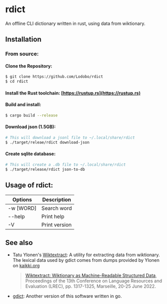 # rdict
An offline CLI dictionary written in rust, using data from wiktionary.

## Installation

### From source:

#### Clone the Repository:
```bash
$ git clone https://github.com/Lodobo/rdict
$ cd rdict
```

####  Install the Rust toolchain: [https://rustup.rs](https://rustup.rs)

#### Build and install:
```bash
$ cargo build --release
```

#### Download json (1.5GB):
```bash
# This will download a jsonl file to ~/.local/share/rdict
$ ./target/releae/rdict download-json
```

#### Create sqlite database:
```bash
# This will create a .db file to ~/.local/share/rdict
$ ./target/release/rdict json-to-db
```

## Usage of rdict:
|Options|Description|
|----|----|
|-w [WORD]|Search word|
|--help|Print help|
|-V|Print version|

## See also
- Tatu Ylonen's [Wiktextract](https://github.com/tatuylonen/wiktextract): A utility for extracting data from wiktionary. The lexical data used by gdict comes from dumps provided by Ylonen on [kaikki.org](https://kaikki.org/)
    > [Wiktextract: Wiktionary as Machine-Readable Structured Data](http://www.lrec-conf.org/proceedings/lrec2022/pdf/2022.lrec-1.140.pdf), Proceedings of the 13th Conference on Language Resources and Evaluation (LREC), pp. 1317-1325, Marseille, 20-25 June 2022.
- [gdict](https://github.com/Lodobo/gdict): Another version of this software written in go.

